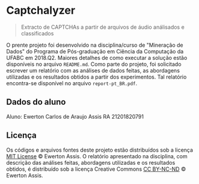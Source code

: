# Captchalyzer

> Extracto de CAPTCHAs a partir de arquivos de áudio análisados e classificados

O prente projeto foi desenvolvido na disciplina/curso de "Mineração de Dados" do Programa de
Pós-graduação em Ciência da Computação da UFABC em 2018.Q2. Maiores detalhes de como executar
a solução estão disponíveis no arquivo `README.md`. Como parte do projeto, foi solicitado
escrever um relatório com as análises de dados feitas, as abordagens utilizadas e os resultados
obtidos a partir dos experimentos. Tal relatório encontra-se disponível no arquivo
`report-pt_BR.pdf`.

## Dados do aluno

Aluno: Ewerton Carlos de Araujo Assis
RA 21201820791

## Licença

Os códigos e arquivos fontes deste projeto estão distribuídos sob a licença
[MIT License](http://earaujoassis.mit-license.org/) &copy; Ewerton Assis.
O relatório apresentado na disciplina, com descrição das análises feitas, abordagens utilizadas
e os resultados obtidos, é distribuído sob a licença Creative Commons
[CC BY-NC-ND](https://creativecommons.org/licenses/by-nc-nd/4.0/deed.pt_BR) &copy; Ewerton Assis.
